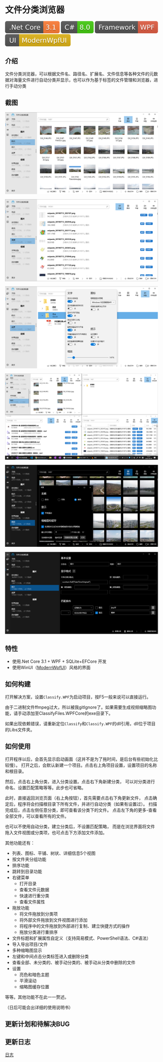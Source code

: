 # 文件分类浏览器

![image](Image/DotNetCore.svg)
![image](Image/CSharp.svg)
![image](Image/WPF.svg)
![image](Image/ModernWpfUI.svg)

## 介绍

文件分类浏览器，可以根据文件名、路径名、扩展名、文件信息等各种文件的元数据对海量文件进行自动分类并显示，也可以作为基于标签的文件管理和浏览器，进行手动分类

## 截图

![image](Image/Screenshot_1.png)

![image](Image/Screenshot_2.png)

![image](Image/Screenshot_3.png)

![image](Image/Screenshot_4.png)

![image](Image/Screenshot_5.png)

![image](Image/Screenshot_6.png)

## 特性

- 使用.Net Core 3.1 + WPF + SQLite+EFCore 开发
- 使用WinUI（[ModernWpfUI](https://github.com/Kinnara/ModernWpf)）风格的界面

## 如何构建

打开解决方案，设置```Classify.WPF```为启动项目，按F5一般来说可以直接运行。

由于二进制文件ffmpeg过大，所以被我gitIgnore了。如果需要生成视频缩略图功能，请手动添加至ClassifyFiles.WPFCore的exe目录下。

如果出现依赖错误，请重新定位```Classify```和```Classify.WPF```的dll引用，dll位于项目的Libs文件夹。

## 如何使用

打开程序以后，会首先显示启动画面（这并不是为了拖时间，是后台有些初始化比较慢）。
打开之后，会默认新建一个项目。点击右上角项目设置，设置项目的名称和根目录。

然后，点击右上角分类，进入分类设置。点击右下角新建分类，
可以对分类进行命名、设置匹配策略等等。此步也可省略。

此时，直接返回浏览页面（右上角按钮），首先需要点击右下角更新文件，
点击确定后，程序将会扫描根目录下所有文件，并进行自动分类（如果有设置过）。
扫描完成后，点击左侧任意分类，即可查看该分类下的文件。
点击左下角的更多-查看全部文件，可以查看所有的文件。

也可以不使用自动分类，建立分类后，不设置匹配策略，
而是在浏览界面将文件拖入文件视图或分类项，也可点击下方添加文件添加。

其他功能还有：
- 列表、图标、平铺、树状、详细信息5个视图
- 按文件夹分组功能
- 排序功能
- 跳转到目录功能
- 右键菜单
  - 打开目录
  - 查看文件元数据
  - 快速进行重分类
  - 查看文件属性
- 拖放功能
  - 将文件拖放到分类项
  - 将外部文件拖放到文件视图进行添加
  - 将程序中的文件拖放到外部进行复制、建立快捷方式的操作
  - 拖放分类进行重排序
- 文件标题和扩展属性自定义（支持简易模式、PowerShell语法、C#语法）
- 导入导出项目/文件
- 多种缩略图显示
- 左键和中间点击分类标签进入或删除分类
- 查看全部、未分类的、被手动分类的、被手动从分类中删除的文件
- 设置
  - 亮色和暗色主题
  - 平滑滚动
  - 缩略图缓存位置

等等。其他功能不在此一一赘述。

（日后可能会出详细的使用说明书）

## 更新计划和待解决BUG



## 更新日志

[日志](ChangeLog.md)
